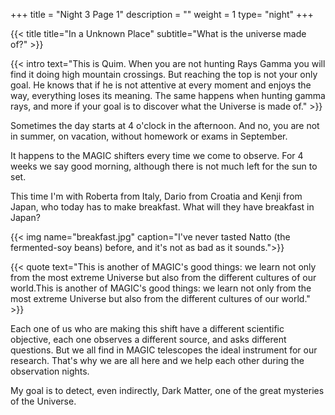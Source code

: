 +++
title = "Night 3 Page 1"
description = ""
weight = 1
type= "night"
+++

{{< title
    title="In a Unknown Place"
    subtitle="What is the universe made of?" >}}

{{< intro
    text="This is Quim. When you are not hunting Rays Gamma you will find it doing high mountain crossings. But reaching the top is not your only goal. He knows that if he is not attentive at every moment and enjoys the way, everything loses its meaning. The same happens when hunting gamma rays, and more if your goal is to discover what the Universe is made of." >}}

Sometimes the day starts at 4 o'clock in the afternoon. And no, you are not in summer, on vacation, without homework or exams in September.

It happens to the MAGIC shifters every time we come to observe. For 4 weeks we say good morning, although there is not much left for the sun to set.

This time I'm with Roberta from Italy, Dario from Croatia and Kenji from Japan, who today has to make breakfast. What will they have breakfast in Japan?

{{< img name="breakfast.jpg" caption="I've never tasted Natto (the fermented-soy beans) before, and it's not as bad as it sounds.">}}

{{< quote
    text="This is another of MAGIC's good things: we learn not only from the most extreme Universe but also from the different cultures of our world.This is another of MAGIC's good things: we learn not only from the most extreme Universe but also from the different cultures of our world." >}}

Each one of us who are making this shift have a different scientific objective, each one observes a different source, and asks different questions. But we all find in MAGIC telescopes the ideal instrument for our research. That's why we are all here and we help each other during the observation nights.

My goal is to detect, even indirectly, Dark Matter, one of the great mysteries of the Universe.

